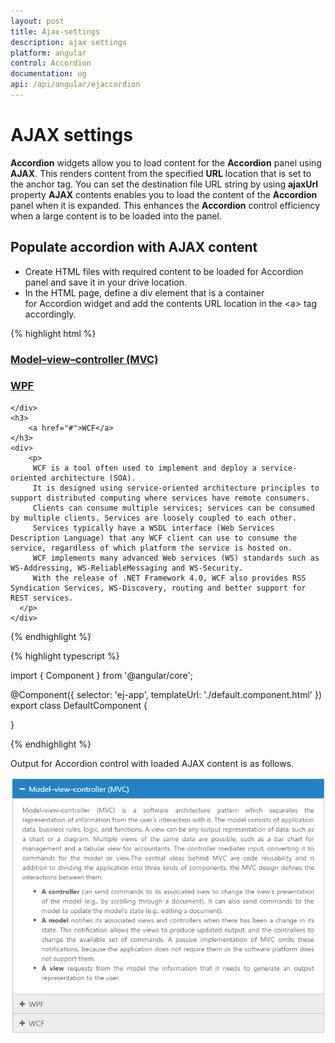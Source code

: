 ```yaml
---
layout: post
title: Ajax-settings
description: ajax settings
platform: angular
control: Accordion 
documentation: ug
api: /api/angular/ejaccordion
---
```


# AJAX settings

**Accordion** widgets allow you to load content for the **Accordion** panel using **AJAX**. This renders content from the specified **URL** location that is set to the anchor tag. You can set the destination file URL string by using **ajaxUrl** property **AJAX** contents enables you to load the content of the **Accordion** panel when it is expanded. This enhances the **Accordion** control efficiency when a large content is to be loaded into the panel.

## Populate accordion with AJAX content

* Create HTML files with required content to be loaded for Accordion panel and save it in your drive location.
* In the HTML page, define a div element that is a container for Accordion widget and add the contents URL location in the &lt;a&gt; tag accordingly.

{% highlight html %}

<ej-accordion>
    <h3>
        <a href="mvccontent.html">Model–view–controller (MVC)</a>
    </h3>
    <div>
        </div>
    <h3>
        <a href="wpfcontent.html">WPF</a>
    </h3>
    <div>
        
    </div>
    <h3>
        <a href="#">WCF</a>
    </h3>
    <div>
        <p>
         WCF is a tool often used to implement and deploy a service-oriented architecture (SOA). 
         It is designed using service-oriented architecture principles to support distributed computing where services have remote consumers. 
         Clients can consume multiple services; services can be consumed by multiple clients. Services are loosely coupled to each other. 
         Services typically have a WSDL interface (Web Services Description Language) that any WCF client can use to consume the service, regardless of which platform the service is hosted on. 
         WCF implements many advanced Web services (WS) standards such as WS-Addressing, WS-ReliableMessaging and WS-Security. 
         With the release of .NET Framework 4.0, WCF also provides RSS Syndication Services, WS-Discovery, routing and better support for REST services.
      </p>
    </div>
</ej-accordion>

{% endhighlight %}

{% highlight typescript %}

import { Component } from '@angular/core';

@Component({
  selector: 'ej-app',
  templateUrl: './default.component.html'
})
export class DefaultComponent { 
    
}

{% endhighlight %}

Output for Accordion control with loaded AJAX content is as follows.



![](/angular/Accordion/Ajax-settings_images/Ajax-settings_img1.png)

